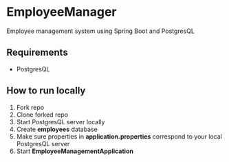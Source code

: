 # EmployeeManager
Employee management system using Spring Boot and PostgresQL

## Requirements
- PostgresQL

## How to run locally

1. Fork repo
2. Clone forked repo
3. Start PostgresQL server locally
4. Create **employees** database
4. Make sure properties in **application.properties** correspond to your local PostgresQL server 
5. Start **EmployeeManagementApplication**
